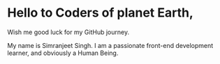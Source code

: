 # Hello to Coders of planet Earth,

Wish me good luck for my GitHub journey.
 
 My name is Simranjeet Singh. I am a passionate front-end development learner, and obviously a Human Being.
 
